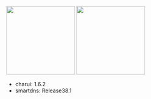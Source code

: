 <a href="https://dashboard.heroku.com/new?template=https://github.com/o0HalfLife0o/dockerRui"><img src="https://www.herokucdn.com/deploy/button.svg" width="180px" /></a>
<a href="https://render.com/deploy?repo=https://github.com/o0HalfLife0o/dockerRui"><img src="https://render.com/images/deploy-to-render-button.svg" width="180px" /></a>
+ charui: 1.6.2
+ smartdns: Release38.1

